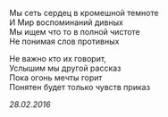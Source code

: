 Мы сеть сердец в кромешной темноте  
И Мир воспоминаний дивных  
Мы ищем что то в полной чистоте  
Не понимая слов противных  
  
Не важно кто их говорит,   
Услышим мы другой рассказ  
Пока огонь мечты горит  
Понятен будет только чувств приказ  
  
*28.02.2016*
